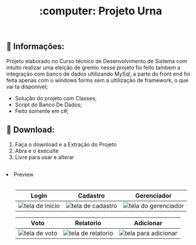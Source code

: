 <h1 align="Center">
  :computer: Projeto Urna
</h1><br>

## :bell: Informações:

Projeto elaborado no Curso técnico de Desenvolvimento de Sistema com intuito realizar uma eleição de gremio nesse projeto foi feito tambem a integração com banco de dados ultilizando MySql, a parte do front end foi feita apenas com o windows forms sem a ultilização de framework, o que vai ta disponivel;

- Solução do projeto com Classes;
- Script do Banco De Dados;
- Feito somente em c#;

## :open_file_folder: Download:

<ol>
  <li>Faça o download e a Extração do Projeto</li>
  <li>Abra e o execulte</li>
  <li>Livre para usar e alterar</li>
</ol>

##

<li>Preview</li><br>

<ol><div style="width: 100%, align: center">

  | Login | Cadastro | Gerenciador |
  |---|---|---|
  |<img  src="/projeto_urnaGit/inicio.png" alt="tela de inicio"/> | <img src="/projeto_urnaGit/cadastro.png" alt="tela de cadastro"/> | <img src="/projeto_urnaGit/gerenciador.png" alt="tela do gerenciador"/> |
  
  | Voto | Relatorio | Adicionar |
  |---|---|---|
  |<img src="/projeto_urnaGit/vota.png" alt="tela de voto"/><br> | <img src="/projeto_urnaGit/relatorio.png" alt="tela de relatorio"/> | <img src="/projeto_urnaGit/adicionar.png" alt="tela para adicionar"/> |

</div></ol>

##


